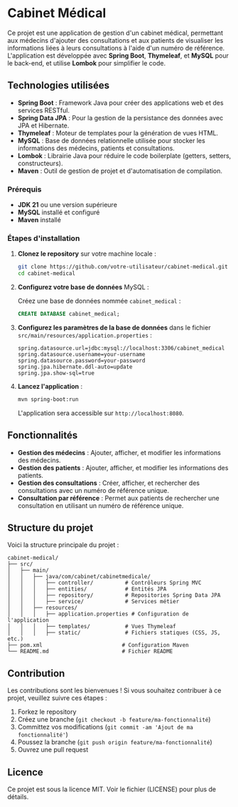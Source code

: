 
# Cabinet Médical

Ce projet est une application de gestion d'un cabinet médical, permettant aux médecins d'ajouter des consultations et aux patients de visualiser les informations liées à leurs consultations à l'aide d'un numéro de référence. L'application est développée avec **Spring Boot**, **Thymeleaf**, et **MySQL** pour le back-end, et utilise **Lombok** pour simplifier le code.

## Technologies utilisées

- **Spring Boot** : Framework Java pour créer des applications web et des services RESTful.
- **Spring Data JPA** : Pour la gestion de la persistance des données avec JPA et Hibernate.
- **Thymeleaf** : Moteur de templates pour la génération de vues HTML.
- **MySQL** : Base de données relationnelle utilisée pour stocker les informations des médecins, patients et consultations.
- **Lombok** : Librairie Java pour réduire le code boilerplate (getters, setters, constructeurs).
- **Maven** : Outil de gestion de projet et d'automatisation de compilation.

### Prérequis

- **JDK 21** ou une version supérieure
- **MySQL** installé et configuré
- **Maven** installé

### Étapes d'installation

1. **Clonez le repository** sur votre machine locale :

   ```bash
   git clone https://github.com/votre-utilisateur/cabinet-medical.git
   cd cabinet-medical
   ```

2. **Configurez votre base de données** MySQL :

   Créez une base de données nommée `cabinet_medical` :

   ```sql
   CREATE DATABASE cabinet_medical;
   ```

3. **Configurez les paramètres de la base de données** dans le fichier `src/main/resources/application.properties` :

   ```properties
   spring.datasource.url=jdbc:mysql://localhost:3306/cabinet_medical
   spring.datasource.username=your-username
   spring.datasource.password=your-password
   spring.jpa.hibernate.ddl-auto=update
   spring.jpa.show-sql=true
   ```

4. **Lancez l'application** :

   ```bash
   mvn spring-boot:run
   ```

   L'application sera accessible sur `http://localhost:8080`.

## Fonctionnalités

- **Gestion des médecins** : Ajouter, afficher, et modifier les informations des médecins.
- **Gestion des patients** : Ajouter, afficher, et modifier les informations des patients.
- **Gestion des consultations** : Créer, afficher, et rechercher des consultations avec un numéro de référence unique.
- **Consultation par référence** : Permet aux patients de rechercher une consultation en utilisant un numéro de référence unique.

## Structure du projet

Voici la structure principale du projet :

```
cabinet-medical/
├── src/
│   ├── main/
│   │   ├── java/com/cabinet/cabinetmedicale/
│   │   │   ├── controller/          # Contrôleurs Spring MVC
│   │   │   ├── entities/            # Entités JPA
│   │   │   ├── repository/          # Repositories Spring Data JPA
│   │   │   ├── service/             # Services métier
│   │   ├── resources/
│   │   │   ├── application.properties # Configuration de l'application
│   │   │   ├── templates/           # Vues Thymeleaf
│   │   │   ├── static/              # Fichiers statiques (CSS, JS, etc.)
├── pom.xml                         # Configuration Maven
└── README.md                       # Fichier README
```

## Contribution

Les contributions sont les bienvenues ! Si vous souhaitez contribuer à ce projet, veuillez suivre ces étapes :

1. Forkez le repository
2. Créez une branche (`git checkout -b feature/ma-fonctionnalité`)
3. Committez vos modifications (`git commit -am 'Ajout de ma fonctionnalité'`)
4. Poussez la branche (`git push origin feature/ma-fonctionnalité`)
5. Ouvrez une pull request

## Licence

Ce projet est sous la licence MIT. Voir le fichier (LICENSE) pour plus de détails.


